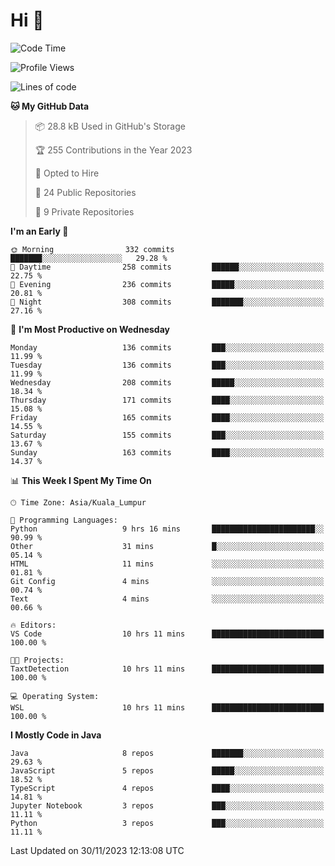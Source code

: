 <h1>Hi 👋</h1>

<!--START_SECTION:waka-->
![Code Time](http://img.shields.io/badge/Code%20Time-440%20hrs%201%20min-blue)

![Profile Views](http://img.shields.io/badge/Profile%20Views-13-blue)

![Lines of code](https://img.shields.io/badge/From%20Hello%20World%20I%27ve%20Written-1.2%20million%20lines%20of%20code-blue)

**🐱 My GitHub Data** 

> 📦 28.8 kB Used in GitHub's Storage 
 > 
> 🏆 255 Contributions in the Year 2023
 > 
> 💼 Opted to Hire
 > 
> 📜 24 Public Repositories 
 > 
> 🔑 9 Private Repositories 
 > 
**I'm an Early 🐤** 

```text
🌞 Morning                332 commits         ███████░░░░░░░░░░░░░░░░░░   29.28 % 
🌆 Daytime                258 commits         ██████░░░░░░░░░░░░░░░░░░░   22.75 % 
🌃 Evening                236 commits         █████░░░░░░░░░░░░░░░░░░░░   20.81 % 
🌙 Night                  308 commits         ███████░░░░░░░░░░░░░░░░░░   27.16 % 
```
📅 **I'm Most Productive on Wednesday** 

```text
Monday                   136 commits         ███░░░░░░░░░░░░░░░░░░░░░░   11.99 % 
Tuesday                  136 commits         ███░░░░░░░░░░░░░░░░░░░░░░   11.99 % 
Wednesday                208 commits         █████░░░░░░░░░░░░░░░░░░░░   18.34 % 
Thursday                 171 commits         ████░░░░░░░░░░░░░░░░░░░░░   15.08 % 
Friday                   165 commits         ████░░░░░░░░░░░░░░░░░░░░░   14.55 % 
Saturday                 155 commits         ███░░░░░░░░░░░░░░░░░░░░░░   13.67 % 
Sunday                   163 commits         ████░░░░░░░░░░░░░░░░░░░░░   14.37 % 
```


📊 **This Week I Spent My Time On** 

```text
🕑︎ Time Zone: Asia/Kuala_Lumpur

💬 Programming Languages: 
Python                   9 hrs 16 mins       ███████████████████████░░   90.99 % 
Other                    31 mins             █░░░░░░░░░░░░░░░░░░░░░░░░   05.14 % 
HTML                     11 mins             ░░░░░░░░░░░░░░░░░░░░░░░░░   01.81 % 
Git Config               4 mins              ░░░░░░░░░░░░░░░░░░░░░░░░░   00.74 % 
Text                     4 mins              ░░░░░░░░░░░░░░░░░░░░░░░░░   00.66 % 

🔥 Editors: 
VS Code                  10 hrs 11 mins      █████████████████████████   100.00 % 

🐱‍💻 Projects: 
TaxtDetection            10 hrs 11 mins      █████████████████████████   100.00 % 

💻 Operating System: 
WSL                      10 hrs 11 mins      █████████████████████████   100.00 % 
```

**I Mostly Code in Java** 

```text
Java                     8 repos             ███████░░░░░░░░░░░░░░░░░░   29.63 % 
JavaScript               5 repos             █████░░░░░░░░░░░░░░░░░░░░   18.52 % 
TypeScript               4 repos             ████░░░░░░░░░░░░░░░░░░░░░   14.81 % 
Jupyter Notebook         3 repos             ███░░░░░░░░░░░░░░░░░░░░░░   11.11 % 
Python                   3 repos             ███░░░░░░░░░░░░░░░░░░░░░░   11.11 % 
```




 Last Updated on 30/11/2023 12:13:08 UTC
<!--END_SECTION:waka-->
